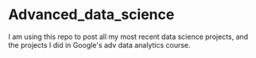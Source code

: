 # Advanced_data_science
I am using this repo to post all my most recent data science projects, and the projects I did in Google's adv data analytics course.
